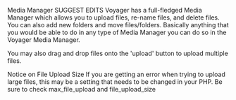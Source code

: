 

Media Manager
SUGGEST EDITS
Voyager has a full-fledged Media Manager which allows you to upload files, re-name files, and delete files. You can also add new folders and move files/folders. Basically anything that you would be able to do in any type of Media Manager you can do so in the Voyager Media Manager.


You may also drag and drop files onto the 'upload' button to upload multiple files.

Notice on File Upload Size
If you are getting an error when trying to upload large files, this may be a setting that needs to be changed in your PHP. Be sure to check max_file_upload and file_upload_size
